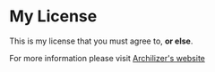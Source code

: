 # My License

This is my license that you must agree to, **or else**.

For more information please visit [Archilizer's website](http:\\archilizer.com)





